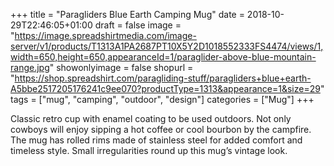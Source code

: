 +++
title = "Paragliders Blue Earth Camping Mug"
date = 2018-10-29T22:46:05+01:00
draft = false
image = "https://image.spreadshirtmedia.com/image-server/v1/products/T1313A1PA2687PT10X5Y2D1018552333FS4474/views/1,width=650,height=650,appearanceId=1/paraglider-above-blue-mountain-range.jpg"
showonlyimage = false
shopurl = "https://shop.spreadshirt.com/paragliding-stuff/paragliders+blue+earth-A5bbe2517205176241c9ee070?productType=1313&appearance=1&size=29"
tags = ["mug", "camping", "outdoor", "design"]
categories = ["Mug"]
+++

Classic retro cup with enamel coating to be used outdoors. Not only cowboys will enjoy sipping a hot coffee or cool bourbon by the campfire. The mug has rolled rims made of stainless steel for added comfort and timeless style. Small irregularities round up this mug’s vintage look.